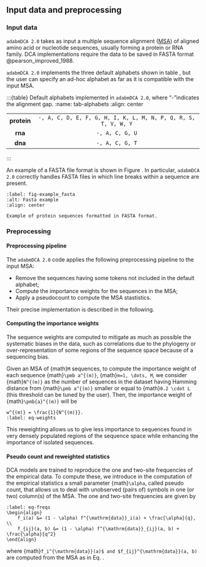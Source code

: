 ## Input data and preprocessing

### Input data
`adabmDCA 2.0` takes as input a multiple sequence alignment ([MSA](https://en.wikipedia.org/wiki/Multiple_sequence_alignment)) of aligned amino acid or nucleotide sequences, usually forming a protein or RNA family. DCA implementations require the data to be saved in FASTA format @pearson_improved_1988. 

`adabmDCA 2.0` implements the three default alphabets shown in table [](tab-alphabets), but the user can specify an ad-hoc alphabet as far as it is compatible with the input MSA.

:::{table} Default alphabets implemented in `adabmDCA 2.0`, where “-”indicates the alignment gap.
:name: tab-alphabets
:align: center

|  |  |
|:--:|:--:|
| **protein** | `-, A, C, D, E, F, G, H, I, K, L, M, N, P, Q, R, S, T, V, W, Y` |
| **rna** | `-, A, C, G, U` |
| **dna** | `-, A, C, G, T` |
:::

An example of a FASTA file format is shown in Figure [](fig-example_fasta). In particular, `adabmDCA 2.0` correctly handles FASTA files in which line breaks within a sequence are present.

```{figure} images/example_fasta_2.png
:label: fig-example_fasta
:alt: Fasta example
:align: center

Example of protein sequences formatted in FASTA format.
```

### Preprocessing

#### Preprocessing pipeline
The `adabmDCA 2.0` code applies the following preprocessing pipeline to
the input MSA:

-   Remove the sequences having some tokens not included in the default
    alphabet;
-   Compute the importance weights for the sequences in the MSA;
-   Apply a pseudocount to compute the MSA stastistics.

Their precise implementation is described in the following.

#### Computing the importance weights
The sequence weights are computed to mitigate as much as possible the systematic biases in the data, such as correlations due to the phylogeny or over-representation of some regions of the sequence space because of a sequencing bias.

Given an MSA of {math}`M` sequences, to compute the importance weight of each sequence {math}`\pmb a^{(m)}`, {math}`m=1, \dots, M`, we consider {math}`N^{(m)}` as the number of sequences in the dataset having Hamming distance from {math}`\pmb a^{(m)}` smaller or equal to {math}`0.2 \cdot L` (this threshold can be tuned by the user). Then, the importance  weight of {math}`\pmb{a}^{(m)}` will be

```{math}
w^{(m)} = \frac{1}{N^{(m)}}.
:label: eq-weights
```

This reweighting allows us to give less importance to sequences found in very densely populated regions of the sequence space while enhancing the importance of isolated sequences.

#### Pseudo count and reweighted statistics
DCA models are trained to reproduce the one and two-site frequencies of the empirical data. To compute these, we introduce in the computation of the empirical statistics a small parameter {math}`\alpha`, called pseudo count, that allows us to deal with unobserved (pairs of) symbols in one (or two) column(s) of the MSA. The one and two-site frequencies are given by

```{math}
:label: eq-freqs
\begin{align}
    f_i(a) &= (1 - \alpha) f^{\mathrm{data}}_i(a) + \frac{\alpha}{q}, \\
    f_{ij}(a, b) &= (1 - \alpha) f^{\mathrm{data}}_{ij}(a, b) + \frac{\alpha}{q^2}
\end{align}
```

where {math}`f_i^{\mathrm{data}}(a)$ and $f_{ij}^{\mathrm{data}}(a, b)` are computed from the MSA as in Eq. [](#eq-freqs). 